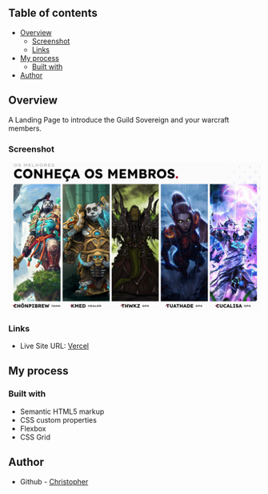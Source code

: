 ## Table of contents

- [Overview](#overview)
  - [Screenshot](#screenshot)
  - [Links](#links)
- [My process](#my-process)
  - [Built with](#built-with)
- [Author](#author)

## Overview

A Landing Page to introduce the Guild Sovereign and your warcraft members.

### Screenshot

![](.//img/fullimg/Screenshot.png)

### Links

- Live Site URL: [Vercel](https://guildsovereign.vercel.app/)

## My process

### Built with

- Semantic HTML5 markup
- CSS custom properties
- Flexbox
- CSS Grid

## Author

- Github - [Christopher](https://github.com/Xermelly)
